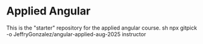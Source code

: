 # Applied Angular

This is the "starter" repository for the applied angular course.
sh npx gitpick -o JeffryGonzalez/angular-applied-aug-2025 instructor
